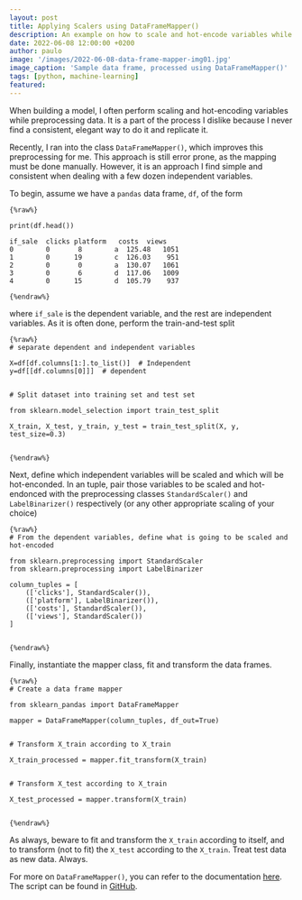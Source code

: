 ```yaml
---
layout: post
title: Applying Scalers using DataFrameMapper()
description: An example on how to scale and hot-encode variables while preprocessing your data frame.
date: 2022-06-08 12:00:00 +0200
author: paulo
image: '/images/2022-06-08-data-frame-mapper-img01.jpg'
image_caption: 'Sample data frame, processed using DataFrameMapper()'
tags: [python, machine-learning]
featured: 
---
```


When building a model, I often perform scaling and hot-encoding variables while preprocessing data. It is a part of the process I dislike because I never find a consistent, elegant way to do it and replicate it. 

Recently, I ran into the class `DataFrameMapper()`, which improves this preprocessing for me. This approach is still error prone, as the mapping must be done manually. However, it is an approach I find simple and consistent when dealing with a few dozen independent variables.  

To begin, assume we have a `pandas` data frame, `df`, of the form


    {%raw%} 

    print(df.head())

    if_sale  clicks platform   costs  views
    0        0       8        a  125.48   1051
    1        0      19        c  126.03    951
    2        0       0        a  130.07   1061
    3        0       6        d  117.06   1009
    4        0      15        d  105.79    937

    {%endraw%}


where `if_sale` is the dependent variable, and the rest are independent variables. As it is often done, perform the train-and-test split

    {%raw%} 
    # separate dependent and independent variables

    X=df[df.columns[1:].to_list()]  # Independent
    y=df[[df.columns[0]]]  # dependent


    # Split dataset into training set and test set
    
    from sklearn.model_selection import train_test_split

    X_train, X_test, y_train, y_test = train_test_split(X, y, test_size=0.3)


    {%endraw%}


Next, define which independent variables will be scaled and which will be hot-enconded. In an tuple,  pair those variables to be scaled and hot-endonced with the preprocessing classes `StandardScaler()` and `LabelBinarizer()` respectively (or any other appropriate scaling of your choice)


    {%raw%} 
    # From the dependent variables, define what is going to be scaled and hot-encoded
    
    from sklearn.preprocessing import StandardScaler
    from sklearn.preprocessing import LabelBinarizer

    column_tuples = [
        (['clicks'], StandardScaler()),
        (['platform'], LabelBinarizer()),
        (['costs'], StandardScaler()),
        (['views'], StandardScaler())
    ]


    {%endraw%}


Finally, instantiate the mapper class, fit and transform the data frames. 


    {%raw%} 
    # Create a data frame mapper
    
    from sklearn_pandas import DataFrameMapper

    mapper = DataFrameMapper(column_tuples, df_out=True)


    # Transform X_train according to X_train

    X_train_processed = mapper.fit_transform(X_train)


    # Transform X_test according to X_train
    
    X_test_processed = mapper.transform(X_train)


    {%endraw%}



As always, beware to fit and transform the `X_train`  according to itself, and to transform (not to fit) the `X_test` according to the `X_train`. Treat test data as new data. Always.

For more on `DataFrameMapper()`, you can refer to the documentation [here](https://github.com/scikit-learn-contrib/sklearn-pandas). The script can be found in [GitHub](https://github.com/moralescastillo/code_sample/blob/main/sample_data.py). 
